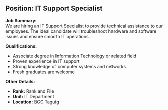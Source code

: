 ## **Position: IT Support Specialist**

**Job Summary:**  
We are hiring an IT Support Specialist to provide technical assistance to our employees. The ideal candidate will troubleshoot hardware and software issues and ensure smooth IT operations.

**Qualifications:**  
- Associate degree in Information Technology or related field
- Proven experience in IT support
- Strong knowledge of computer systems and networks
- Fresh graduates are welcome

**Other Details:**
- **Rank:** Rank and File
- **Unit:** IT Department
- **Location:** BGC Taguig